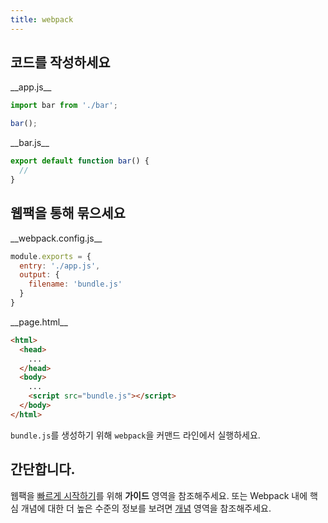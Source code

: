 ```yaml
---
title: webpack
---
```


## 코드를 작성하세요

<div class="homepage__wrap">
<div class="homepage__left">
__app.js__

```js
import bar from './bar';

bar();
```
</div>
<div class="homepage__right">
__bar.js__

```js
export default function bar() {
  //
}
```
</div>
</div>


## 웹팩을 통해 묶으세요

<div class="homepage__wrap">
<div class="homepage__left">
__webpack.config.js__

```js
module.exports = {
  entry: './app.js',
  output: {
    filename: 'bundle.js'
  }
}
```
</div>
<div class="homepage__right">
__page.html__

```html
<html>
  <head>
    ...
  </head>
  <body>
    ...
    <script src="bundle.js"></script>
  </body>
</html>
```

`bundle.js`를 생성하기 위해 `webpack`을 커맨드 라인에서 실행하세요.
</div>
</div>

## 간단합니다.
웹팩을 [빠르게 시작하기](/guides/getting-started)를 위해 __가이드__ 영역을 참조해주세요. 또는 Webpack 내에 핵심 개념에 대한 더 높은 수준의 정보를 보려면 [개념](/concepts) 영역을 참조해주세요.
